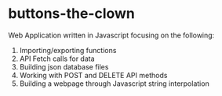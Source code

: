 # buttons-the-clown

Web Application written in Javascript focusing on the following:
1. Importing/exporting functions
2. API Fetch calls for data
3. Building json database files
4. Working with POST and DELETE API methods
5. Building a webpage through Javascript string interpolation

